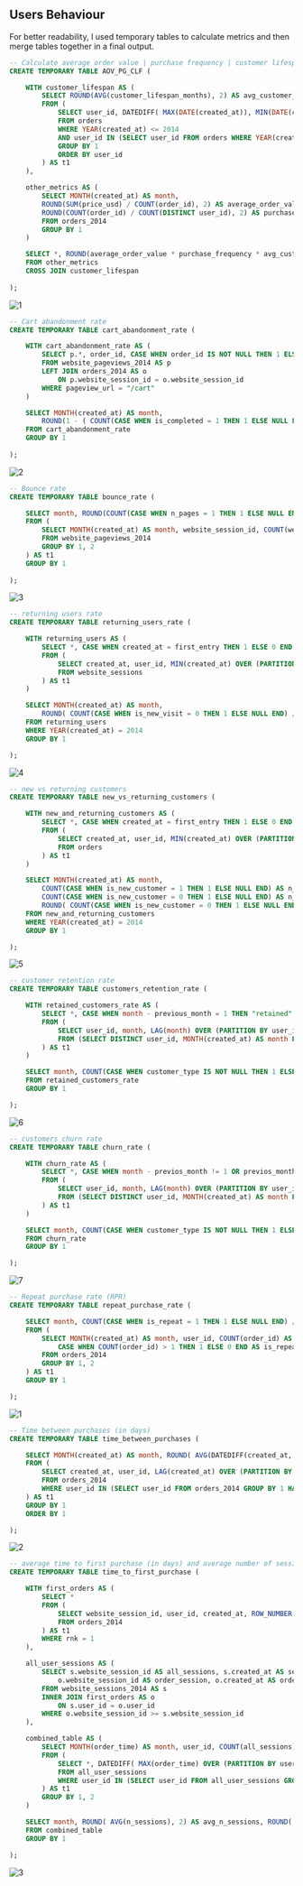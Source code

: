 ## Users Behaviour
For better readability, I used temporary tables to calculate metrics and then merge tables together in a final output.

```sql
-- Calculate average order value | purchase frequency | customer lifespan months | customer lifetime_value
CREATE TEMPORARY TABLE AOV_PG_CLF (

    WITH customer_lifespan AS (
        SELECT ROUND(AVG(customer_lifespan_months), 2) AS avg_customer_lifespan_months
        FROM (
            SELECT user_id, DATEDIFF( MAX(DATE(created_at)), MIN(DATE(created_at)) ) / 12 AS customer_lifespan_months
            FROM orders
            WHERE YEAR(created_at) <= 2014
            AND user_id IN (SELECT user_id FROM orders WHERE YEAR(created_at) <= 2014 GROUP BY 1 HAVING COUNT(order_id) > 1)
            GROUP BY 1
            ORDER BY user_id
        ) AS t1
    ),

    other_metrics AS (
        SELECT MONTH(created_at) AS month,
        ROUND(SUM(price_usd) / COUNT(order_id), 2) AS average_order_value,
        ROUND(COUNT(order_id) / COUNT(DISTINCT user_id), 2) AS purchase_frequency
        FROM orders_2014
        GROUP BY 1
    )

    SELECT *, ROUND(average_order_value * purchase_frequency * avg_customer_lifespan_months, 2) AS customer_lifetime_value
    FROM other_metrics
    CROSS JOIN customer_lifespan
    
);
```

![1](https://github.com/gnoevoy/Ecommerce_and_Web_Analytics/assets/43414592/871c0520-6101-45ed-b750-11edb69aa77d)

```sql
-- Cart abandonment rate
CREATE TEMPORARY TABLE cart_abandonment_rate ( 

    WITH cart_abandonment_rate AS (
        SELECT p.*, order_id, CASE WHEN order_id IS NOT NULL THEN 1 ELSE 0 END AS is_completed
        FROM website_pageviews_2014 AS p
        LEFT JOIN orders_2014 AS o
            ON p.website_session_id = o.website_session_id
        WHERE pageview_url = "/cart"
    )

    SELECT MONTH(created_at) AS month,
        ROUND(1 - ( COUNT(CASE WHEN is_completed = 1 THEN 1 ELSE NULL END) / COUNT(is_completed) ), 2) AS cart_abandonment_rate
    FROM cart_abandonment_rate
    GROUP BY 1
    
);
```

![2](https://github.com/gnoevoy/Ecommerce_and_Web_Analytics/assets/43414592/7ae0a4ca-0190-4f13-81ed-29906992e838)

```sql
-- Bounce rate 
CREATE TEMPORARY TABLE bounce_rate (

    SELECT month, ROUND(COUNT(CASE WHEN n_pages = 1 THEN 1 ELSE NULL END) / COUNT(website_session_id), 2) AS bounce_rate
    FROM (
        SELECT MONTH(created_at) AS month, website_session_id, COUNT(website_pageview_id) AS n_pages
        FROM website_pageviews_2014
        GROUP BY 1, 2
    ) AS t1
    GROUP BY 1
    
);
```

![3](https://github.com/gnoevoy/Ecommerce_and_Web_Analytics/assets/43414592/4bb09ba1-a453-44bd-83e7-9a3f9bf77904)

```sql
-- returning users rate 
CREATE TEMPORARY TABLE returning_users_rate (

    WITH returning_users AS (
        SELECT *, CASE WHEN created_at = first_entry THEN 1 ELSE 0 END AS is_new_visit
        FROM (
            SELECT created_at, user_id, MIN(created_at) OVER (PARTITION BY user_id ORDER BY user_id, created_at ASC) AS first_entry
            FROM website_sessions
        ) AS t1
    )

    SELECT MONTH(created_at) AS month,
        ROUND( COUNT(CASE WHEN is_new_visit = 0 THEN 1 ELSE NULL END) / COUNT(is_new_visit), 2) AS returning_users_rate
    FROM returning_users
    WHERE YEAR(created_at) = 2014
    GROUP BY 1

);
```

![4](https://github.com/gnoevoy/Ecommerce_and_Web_Analytics/assets/43414592/b7358520-8d62-49a4-bae5-e6e32caf0f6d)

```sql
-- new vs returning customers
CREATE TEMPORARY TABLE new_vs_returning_customers (

    WITH new_and_returning_customers AS (
        SELECT *, CASE WHEN created_at = first_entry THEN 1 ELSE 0 END AS is_new_customer
        FROM (
            SELECT created_at, user_id, MIN(created_at) OVER (PARTITION BY user_id ORDER BY created_at ASC) AS first_entry
            FROM orders
        ) AS t1
    )

    SELECT MONTH(created_at) AS month,
        COUNT(CASE WHEN is_new_customer = 1 THEN 1 ELSE NULL END) AS n_new_customers,
        COUNT(CASE WHEN is_new_customer = 0 THEN 1 ELSE NULL END) AS n_returning_customers,
        ROUND( COUNT(CASE WHEN is_new_customer = 0 THEN 1 ELSE NULL END) / COUNT(is_new_customer), 2) AS returning_customers_rate
    FROM new_and_returning_customers
    WHERE YEAR(created_at) = 2014
    GROUP BY 1

);
```

![5](https://github.com/gnoevoy/Ecommerce_and_Web_Analytics/assets/43414592/8d58f896-6b50-4a28-babd-1d4b8cfdcfdf)

```sql
-- customer retention rate
CREATE TEMPORARY TABLE customers_retention_rate (

    WITH retained_customers_rate AS (
        SELECT *, CASE WHEN month - previous_month = 1 THEN "retained" ELSE NULL END AS customer_type
        FROM (
            SELECT user_id, month, LAG(month) OVER (PARTITION BY user_id ORDER BY user_id, month) AS previous_month
            FROM (SELECT DISTINCT user_id, MONTH(created_at) AS month FROM orders_2014) AS t1
        ) AS t1
    )

    SELECT month, COUNT(CASE WHEN customer_type IS NOT NULL THEN 1 ELSE NULL END) / COUNT(user_id) AS customers_retention_rate
    FROM retained_customers_rate
    GROUP BY 1

);
```

![6](https://github.com/gnoevoy/Ecommerce_and_Web_Analytics/assets/43414592/cbbbdf12-1bd2-474d-a429-ed425d152f54)

```sql
-- customers churn rate
CREATE TEMPORARY TABLE churn_rate (

    WITH churn_rate AS (
        SELECT *, CASE WHEN month - previos_month != 1 OR previos_month IS NULL THEN "churned" ELSE NULL END AS customer_type
        FROM (
            SELECT user_id, month, LAG(month) OVER (PARTITION BY user_id ORDER BY user_id, month) AS previos_month
            FROM (SELECT DISTINCT user_id, MONTH(created_at) AS month FROM orders_2014) AS t1
        ) AS t1
    )

    SELECT month, COUNT(CASE WHEN customer_type IS NOT NULL THEN 1 ELSE NULL END) / COUNT(user_id) AS churn_rate
    FROM churn_rate
    GROUP BY 1

);
```

![7](https://github.com/gnoevoy/Ecommerce_and_Web_Analytics/assets/43414592/531ccaef-c90f-4729-891b-cc3b31f10948)

```sql
-- Repeat purchase rate (RPR)
CREATE TEMPORARY TABLE repeat_purchase_rate (

    SELECT month, COUNT(CASE WHEN is_repeat = 1 THEN 1 ELSE NULL END) / COUNT(DISTINCT user_id) AS repeat_purchase_rate
    FROM (
        SELECT MONTH(created_at) AS month, user_id, COUNT(order_id) AS n_orders,
            CASE WHEN COUNT(order_id) > 1 THEN 1 ELSE 0 END AS is_repeat
        FROM orders_2014
        GROUP BY 1, 2
    ) AS t1
    GROUP BY 1

);
```

![1](https://github.com/gnoevoy/Ecommerce_and_Web_Analytics/assets/43414592/ac51ecb0-b81b-4eb7-9be9-6ae116fcbad8)

```sql
-- Time between purchases (in days)
CREATE TEMPORARY TABLE time_between_purchases (

    SELECT MONTH(created_at) AS month, ROUND( AVG(DATEDIFF(created_at, previos_purchase_date)), 2) AS time_between_purchases_days
    FROM (
        SELECT created_at, user_id, LAG(created_at) OVER (PARTITION BY user_id ORDER BY created_at ASC) AS previos_purchase_date
        FROM orders_2014
        WHERE user_id IN (SELECT user_id FROM orders_2014 GROUP BY 1 HAVING COUNT(order_id) > 1)
    ) AS t1
    GROUP BY 1
    ORDER BY 1

);
```

![2](https://github.com/gnoevoy/Ecommerce_and_Web_Analytics/assets/43414592/f6ea3315-56af-49d7-81b4-78c056391ba7)

```sql
-- average time to first purchase (in days) and average number of sessions
CREATE TEMPORARY TABLE time_to_first_purchase (

    WITH first_orders AS (
        SELECT *
        FROM (
            SELECT website_session_id, user_id, created_at, ROW_NUMBER() OVER (PARTITION BY user_id ORDER BY created_at) AS rnk
            FROM orders_2014
        ) AS t1
        WHERE rnk = 1
    ),

    all_user_sessions AS (
        SELECT s.website_session_id AS all_sessions, s.created_at AS session_time,
            o.website_session_id AS order_session, o.created_at AS order_time, o.user_id
        FROM website_sessions_2014 AS s
        INNER JOIN first_orders AS o 
            ON s.user_id = o.user_id
        WHERE o.website_session_id >= s.website_session_id
    ),

    combined_table AS (
        SELECT MONTH(order_time) AS month, user_id, COUNT(all_sessions) AS n_sessions, MAX(time_diff_days) AS time_between_purchase_days
        FROM (
            SELECT *, DATEDIFF( MAX(order_time) OVER (PARTITION BY user_id), MIN(session_time) OVER (PARTITION BY user_id) ) AS time_diff_days
            FROM all_user_sessions
            WHERE user_id IN (SELECT user_id FROM all_user_sessions GROUP BY 1 HAVING COUNT(DISTINCT all_sessions) > 1)
        ) AS t1
        GROUP BY 1, 2
    )

    SELECT month, ROUND( AVG(n_sessions), 2) AS avg_n_sessions, ROUND( AVG(time_between_purchase_days), 2) AS avg_days_to_purchase
    FROM combined_table
    GROUP BY 1

);
```

![3](https://github.com/gnoevoy/Ecommerce_and_Web_Analytics/assets/43414592/0a93234f-dcc4-43b3-8dad-ee7b3e40968d)

```sql

```



























